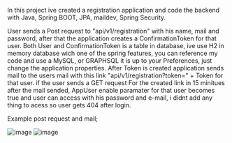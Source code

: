 In this project ive created a registration application and code the backend with Java, Spring BOOT, JPA, maildev, Spring Security.

User sends a Post request to "api/v1/registration" with his name, mail and password, after that the application creates a ConfirmationToken for that user.
Both User and ConfirmationToken is a table in database, ive use H2 in memory database wich one of the spring features, you can reference my code and use a MySQL, or GRAPHSQL
it is up to your Preferences, just change the application properties.
After Token is created application sends mail to the users mail with this link "api/v1/registration?token=" + Token for that user. if the user sends a GET request
For the created link in 15 minitues after the mail sended, AppUser enable paramater for that user becomes true and user can access with his password and e-mail,
i didnt add any thing to acess so user gets 404 after login.



Example post request and mail;

![image](https://user-images.githubusercontent.com/97806354/160252522-fa5e6351-45e0-4298-b8cf-e4e9bf0f2b8d.png)
![image](https://user-images.githubusercontent.com/97806354/160252541-38cc94d7-0f8d-4867-bc6b-6b5f20107c25.png)
